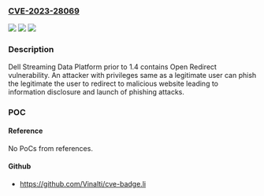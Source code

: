### [CVE-2023-28069](https://cve.mitre.org/cgi-bin/cvename.cgi?name=CVE-2023-28069)
![](https://img.shields.io/static/v1?label=Product&message=Streaming%20Data%20Platform&color=blue)
![](https://img.shields.io/static/v1?label=Version&message=%3D%201.1.x%2C%201.2.x%2C%201.3.x%20&color=brighgreen)
![](https://img.shields.io/static/v1?label=Vulnerability&message=CWE-601%3A%20URL%20Redirection%20to%20Untrusted%20Site%20('Open%20Redirect')&color=brighgreen)

### Description

Dell Streaming Data Platform prior to 1.4 contains Open Redirect vulnerability. An attacker with privileges same as a legitimate user can phish the legitimate the user to redirect to malicious website leading to information disclosure and launch of phishing attacks.

### POC

#### Reference
No PoCs from references.

#### Github
- https://github.com/Vinalti/cve-badge.li

